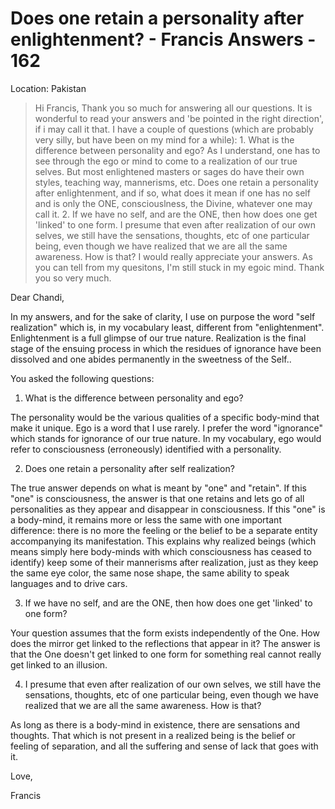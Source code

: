 # Does one retain a personality after enlightenment? - Francis Answers - 162

Location: Pakistan

>Hi Francis, Thank you so much for answering all our questions. It is wonderful to read your answers and 'be pointed in the right direction', if i may call it that. I have a couple of questions (which are probably very silly, but have been on my mind for a while): 1. What is the difference between personality and ego? As I understand, one has to see through the ego or mind to come to a realization of our true selves. But most enlightened masters or sages do have their own styles, teaching way, mannerisms, etc. Does one retain a personality after enlightenment, and if so, what does it mean if one has no self and is only the ONE, consciouslness, the Divine, whatever one may call it. 2. If we have no self, and are the ONE, then how does one get 'linked' to one form. I presume that even after realization of our own selves, we still have the sensations, thoughts, etc of one particular being, even though we have realized that we are all the same awareness. How is that? I would really appreciate your answers. As you can tell from my quesitons, I'm still stuck in my egoic mind. Thank you so very much.

Dear Chandi,

In my answers, and for the sake of clarity, I use on purpose the word "self realization" which is, in my vocabulary least, different from "enlightenment". Enlightenment is a full glimpse of our true nature. Realization is the final stage of the ensuing process in which the residues of ignorance have been dissolved and one abides permanently in the sweetness of the Self..

You asked the following questions:

1. What is the difference between personality and ego?

The personality would be the various qualities of a specific body-mind that make it unique. Ego is a word that I use rarely. I prefer the word "ignorance" which stands for ignorance of our true nature. In my vocabulary, ego would refer to consciousness (erroneously) identified with a personality.

2. Does one retain a personality after self realization?

The true answer depends on what is meant by "one" and "retain". If this "one" is consciousness, the answer is that one retains and lets go of all personalities as they appear and disappear in consciousness. If this "one" is a body-mind, it remains more or less the same with one important difference: there is no more the feeling or the belief to be a separate entity accompanying its manifestation. This explains why realized beings (which means simply here body-minds with which consciousness has ceased to identify) keep some of their mannerisms after realization, just as they keep the same eye color, the same nose shape, the same ability to speak languages and to drive cars.

3. If we have no self, and are the ONE, then how does one get 'linked' to one form?

Your question assumes that the form exists independently of the One. How does the mirror get linked to the reflections that appear in it? The answer is that the One doesn't get linked to one form for something real cannot really get linked to an illusion.

4. I presume that even after realization of our own selves, we still have the sensations, thoughts, etc of one particular being, even though we have realized that we are all the same awareness. How is that?

As long as there is a body-mind in existence, there are sensations and thoughts. That which is not present in a realized being is the belief or feeling of separation, and all the suffering and sense of lack that goes with it.

Love,

Francis